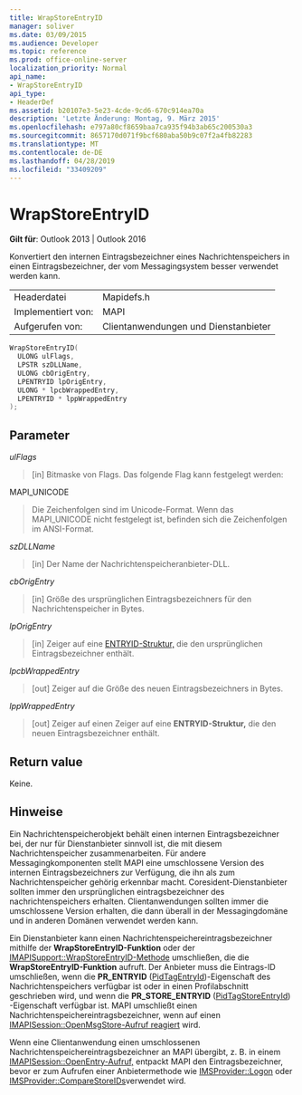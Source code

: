 ```yaml
---
title: WrapStoreEntryID
manager: soliver
ms.date: 03/09/2015
ms.audience: Developer
ms.topic: reference
ms.prod: office-online-server
localization_priority: Normal
api_name:
- WrapStoreEntryID
api_type:
- HeaderDef
ms.assetid: b20107e3-5e23-4cde-9cd6-670c914ea70a
description: 'Letzte Änderung: Montag, 9. März 2015'
ms.openlocfilehash: e797a80cf8659baa7ca935f94b3ab65c200530a3
ms.sourcegitcommit: 8657170d071f9bcf680aba50b9c07f2a4fb82283
ms.translationtype: MT
ms.contentlocale: de-DE
ms.lasthandoff: 04/28/2019
ms.locfileid: "33409209"
---
```

# <a name="wrapstoreentryid"></a>WrapStoreEntryID

  
  
**Gilt für**: Outlook 2013 | Outlook 2016 
  
Konvertiert den internen Eintragsbezeichner eines Nachrichtenspeichers in einen Eintragsbezeichner, der vom Messagingsystem besser verwendet werden kann. 
  
|||
|:-----|:-----|
|Headerdatei  <br/> |Mapidefs.h  <br/> |
|Implementiert von:  <br/> |MAPI  <br/> |
|Aufgerufen von:  <br/> |Clientanwendungen und Dienstanbieter  <br/> |
   
```cpp
WrapStoreEntryID(
  ULONG ulFlags,
  LPSTR szDLLName,
  ULONG cbOrigEntry,
  LPENTRYID lpOrigEntry,
  ULONG * lpcbWrappedEntry,
  LPENTRYID * lppWrappedEntry
);
```

## <a name="parameters"></a>Parameter

 _ulFlags_
  
> [in] Bitmaske von Flags. Das folgende Flag kann festgelegt werden:
    
MAPI_UNICODE 
  
> Die Zeichenfolgen sind im Unicode-Format. Wenn das MAPI_UNICODE nicht festgelegt ist, befinden sich die Zeichenfolgen im ANSI-Format. 
    
 _szDLLName_
  
> [in] Der Name der Nachrichtenspeicheranbieter-DLL. 
    
 _cbOrigEntry_
  
> [in] Größe des ursprünglichen Eintragsbezeichners für den Nachrichtenspeicher in Bytes. 
    
 _lpOrigEntry_
  
> [in] Zeiger auf eine [ENTRYID-Struktur,](entryid.md) die den ursprünglichen Eintragsbezeichner enthält. 
    
 _lpcbWrappedEntry_
  
> [out] Zeiger auf die Größe des neuen Eintragsbezeichners in Bytes. 
    
 _lppWrappedEntry_
  
> [out] Zeiger auf einen Zeiger auf eine **ENTRYID-Struktur,** die den neuen Eintragsbezeichner enthält. 
    
## <a name="return-value"></a>Return value

Keine.
  
## <a name="remarks"></a>Hinweise

Ein Nachrichtenspeicherobjekt behält einen internen Eintragsbezeichner bei, der nur für Dienstanbieter sinnvoll ist, die mit diesem Nachrichtenspeicher zusammenarbeiten. Für andere Messagingkomponenten stellt MAPI eine umschlossene Version des internen Eintragsbezeichners zur Verfügung, die ihn als zum Nachrichtenspeicher gehörig erkennbar macht. Coresident-Dienstanbieter sollten immer den ursprünglichen eintragsbezeichner des nachrichtenspeichers erhalten. Clientanwendungen sollten immer die umschlossene Version erhalten, die dann überall in der Messagingdomäne und in anderen Domänen verwendet werden kann. 
  
Ein Dienstanbieter kann einen Nachrichtenspeichereintragsbezeichner mithilfe der **WrapStoreEntryID-Funktion** oder der [IMAPISupport::WrapStoreEntryID-Methode](imapisupport-wrapstoreentryid.md) umschließen, die die **WrapStoreEntryID-Funktion** aufruft. Der Anbieter muss die Eintrags-ID umschließen, wenn die **PR_ENTRYID** ([PidTagEntryId](pidtagentryid-canonical-property.md))-Eigenschaft des Nachrichtenspeichers verfügbar ist oder in einen Profilabschnitt geschrieben wird, und wenn die **PR_STORE_ENTRYID** ([PidTagStoreEntryId](pidtagstoreentryid-canonical-property.md)) -Eigenschaft verfügbar ist. MAPI umschließt einen Nachrichtenspeichereintragsbezeichner, wenn auf einen [IMAPISession::OpenMsgStore-Aufruf reagiert](imapisession-openmsgstore.md) wird. 
  
Wenn eine Clientanwendung einen umschlossenen Nachrichtenspeichereintragsbezeichner an MAPI übergibt, z. B. in einem [IMAPISession::OpenEntry-Aufruf,](imapisession-openentry.md) entpackt MAPI den Eintragsbezeichner, bevor er zum Aufrufen einer Anbietermethode wie [IMSProvider::Logon](imsprovider-logon.md) oder [IMSProvider::CompareStoreIDs](imsprovider-comparestoreids.md)verwendet wird. 
  

